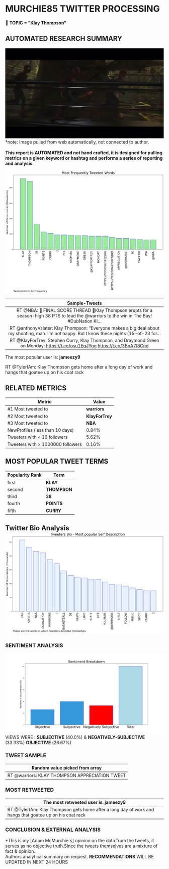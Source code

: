 # MURCHIE85 TWITTER PROCESSING 
&#x1F34E; **TOPIC = "Klay Thompson"**

## AUTOMATED RESEARCH SUMMARY

![image](assets/2022-03-13hashtagImage.png)*note: Image pulled from web automatically, not connected to author.
<br></br>
<b> This report is AUTOMATED and not hand crafted, it is designed for pulling metrics on a given keyword or hashtag and performs a series of reporting and analysis.</b>



![image](assets/2022-03-13TWEETS.png)



|                **Sample-Tweets**        |
| :-------------: |
| RT @NBA: 🏀 FINAL SCORE THREAD 🏀Klay Thompson erupts for a season-high 38 PTS to lead the @warriors to the win in The Bay! #DubNation Kl… |
| RT @anthonyVslater: Klay Thompson: “Everyone makes a big deal about my shooting, man. I’m not happy. But I know these nights (15-of-23 for… |
| RT @KlayForTrey: Stephen Curry, Klay Thompson, and Draymond Green on Monday: https://t.co/osu1EqJYgg https://t.co/3BnA7l8Cnd |

The most popular user is: **jameezy9**
<div class="alert alert-block alert-danger"> RT @TylerIAm: Klay Thompson gets home after a long day of work and hangs that goatee up on his coat rack</div>

## RELATED METRICS<br>
| Metric | Value |
| ------------- | ------------- |
| #1 Most tweeted to  | **warriors** |
| #2 Most tweeted to  | **KlayForTrey** |
| #3 Most tweeted to  | **NBA** |
| NewProfiles (less than 10 days) | 0.84%  |
| Tweeters with < 10 followers  | 5.62%|
| Tweeters with > 1000000 followers  | 0.16%  |



## MOST POPULAR TWEET TERMS 


| Popularity Rank  | Term |
| ------------- | ------------- |
| first  | **KLAY**  |
| second  | **THOMPSON**  |
| third  | **38** |
| fourth  | **POINTS**  |
| fifth  | **CURRY**  |


## Twitter Bio Analysis![image](assets/2022-03-13BIO.png)
### SENTIMENT ANALYSIS
![image](assets/2022-03-13sentiment.png)
VIEWS WERE : **SUBJECTIVE**  (40.0%) & **NEGATIVELY-SUBJECTIVE** (33.33%) **OBJECTIVE** (26.67%)

### TWEET SAMPLE 
| Random value picked from array |
| ------------- |
|RT @warriors: KLAY THOMPSON APPRECIATION TWEET |

### MOST RETWEETED 

| The most retweeted user is: **jameezy9**  |
| ------------- |
| RT @TylerIAm: Klay Thompson gets home after a long day of work and hangs that goatee up on his coat rack |

### CONCLUSION & EXTERNAL ANALYSIS

*This is my [Adam McMurchie`s] opinion on the data from the tweets, it serves as no objective truth.Since the tweets themselves are a mixture of fact & opinion.<br>
Authors analytical summary on request.
**RECOMMENDATIONS** WILL BE UPDATED IN NEXT  24 HOURS <br>